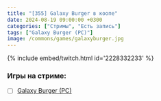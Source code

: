 ```yaml
---
title: "[355] Galaxy Burger в коопе"
date: 2024-08-19 09:00:00 +0300
categories: ["Стримы", "Есть запись"]
tags: ["Galaxy Burger (PC)"]
image: /commons/games/galaxyburger.jpg
---
```


{% include embed/twitch.html id='2228332233' %}

### Игры на стриме:
+ [ ] [Galaxy Burger (PC)](/tags/galaxy-burger-pc)
